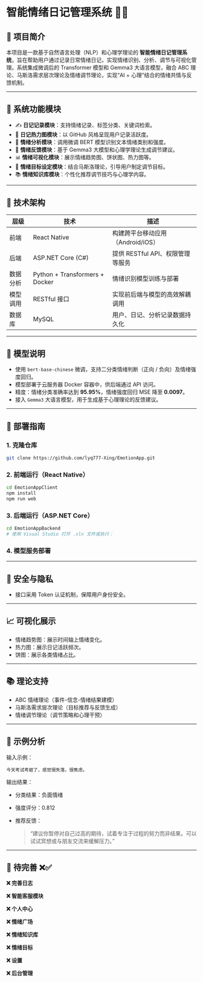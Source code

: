 # 智能情绪日记管理系统 💬🧠
## 📌 项目简介

本项目是一款基于自然语言处理（NLP）和心理学理论的 **智能情绪日记管理系统**，旨在帮助用户通过记录日常情绪日记，实现情绪识别、分析、调节与可视化管理。系统集成微调后的 Transformer 模型和 Gemma3 大语言模型，融合 ABC 理论、马斯洛需求层次理论及情绪调节理论，实现“AI + 心理”结合的情绪共情与反馈机制。

---

## 🔧 系统功能模块

- ✍️ **日记记录模块**：支持情绪记录、标签分类、关键词检索。
- 📅 **日记热力图模块**：以 GitHub 风格呈现用户记录活跃度。
- 🧠 **情绪分析模块**：调用微调 BERT 模型识别文本情绪类别和强度。
- 🤖 **情绪反馈模块**：基于 Gemma3 大模型和心理学理论生成调节建议。
- 📊 **情绪可视化模块**：展示情绪趋势图、饼状图、热力图等。
- 🎯 **情绪目标设定模块**：结合马斯洛理论，引导用户制定调节目标。
- 📚 **情绪知识库模块**：个性化推荐调节技巧与心理学内容。

---

## 🧱 技术架构

| 层级     | 技术                           | 描述                              |
| -------- | ------------------------------ | --------------------------------- |
| 前端     | React Native                   | 构建跨平台移动应用（Android/iOS） |
| 后端     | ASP.NET Core (C#)              | 提供 RESTful API、权限管理等服务  |
| 数据分析 | Python + Transformers + Docker | 情绪识别模型训练与部署            |
| 模型调用 | RESTful 接口                   | 实现前后端与模型的高效解耦调用    |
| 数据库   | MySQL                          | 用户、日记、分析记录数据持久化    |

---

## 🧠 模型说明

- 使用 `bert-base-chinese` 微调，支持二分类情绪判断（正向 / 负向）及情绪强度回归。
- 模型部署于云服务器 Docker 容器中，供后端通过 API 访问。
- 精度：情绪分类准确率达到 **95.95%**，情绪强度回归 MSE 降至 **0.0097**。
- 接入 `Gemma3` 大语言模型，用于生成基于心理理论的反馈建议。

---

## 🚀 部署指南

### 1. 克隆仓库

```bash
git clone https://github.com/lyq777-Xing/EmotionApp.git
```

### 2. 前端运行（React Native）

```bash
cd EmotionAppClient
npm install
npm run web
```

### 3. 后端运行（ASP.NET Core）

```bash
cd EmotionAppBackend
# 使用 Visual Studio 打开 .sln 文件或执行：
```

### 4. 模型服务部署



------

## 🔐 安全与隐私

- 接口采用 Token 认证机制，保障用户身份安全。

------

## 📈 可视化展示

- 情绪趋势图：展示时间轴上情绪变化。
- 热力图：展示日记活跃频次。
- 饼图：展示各类情绪占比。

------

## 📚 理论支持

-  ABC 情绪理论（事件-信念-情绪结果建模）
-  马斯洛需求层次理论（目标推荐与反馈生成）
-  情绪调节理论（调节策略和心理干预）

------

## 🧪 示例分析

输入示例：

```
今天考试考砸了，感觉很失落，很焦虑。
```

输出结果：

- 分类结果：负面情绪

- 强度评分：0.812

- 推荐反馈：

  > “建议你暂停对自己过高的期待，试着专注于过程的努力而非结果。可以试试冥想或与朋友交流来缓解压力。”

---

## 🚨 待完善 ❌✅

**❌ 完善日志**

**❌ 智能客服模块**

**❌ 个人中心**

**❌ 情绪广场**

**❌ 情绪知识库**

**❌ 情绪目标**

**❌ 设置**

**❌ 后台管理**
